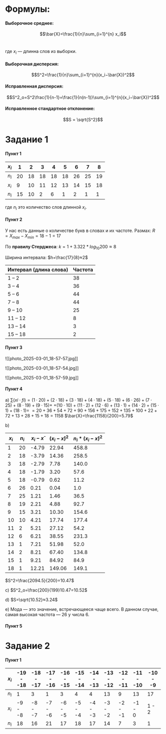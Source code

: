# Формулы:
#### **Выборочное среднее**:
$$\bar{X}=\frac{1}{n}\sum_{i=1}^{n} x_i$$​

где $x_i$ — длинна слов из выборки.

#### **Выборочная дисперсия**:
$$S^2=\frac{1}{n}\sum_{i=1}^{n}(x_i−\bar{X})^2$$

#### **Исправленная дисперсия**:
$$S^2_о=S^2\frac{1}{n-1}=\frac{1}{n(n-1)}\sum_{i=1}^{n}(x_i−\bar{X})^2$$

#### **Исправленное стандартное отклонение**:
$$S = \sqrt{S^2}$$
# Задание 1
#### Пункт 1

| $x_i$ | 1   | 2   | 3   | 4   | 5   | 6   | 7   | 8   |
| ----- | --- | --- | --- | --- | --- | --- | --- | --- |
| $n_i$ | 20  | 18  | 18  | 18  | 18  | 26  | 25  | 19  |
| $x_i$ | 9   | 10  | 11  | 12  | 13  | 14  | 15  | 18  |
| $n_i$ | 15  | 10  | 2   | 6   | 1   | 2   | 1   | 1   |
где $n_i$ это количество слов длинной $x_i$.

#### Пункт 2
У нас есть данные о количестве букв в словах и их частоте. Размах:
	$R=X_{max}⁡−X_{min}⁡=18−1=17$

По **правилу Стерджеса**:
	$k=1+3.322*log⁡_{10}200≈8$
	
Ширина интервала:
	$h=\frac{17}{8}≈2$

| Интервал (длина слова) | Частота |
| ---------------------- | ------- |
| 1 – 2                  | 38      |
| 3 – 4                  | 36      |
| 5 – 6                  | 44      |
| 7 – 8                  | 44      |
| 9 – 10                 | 25      |
| 11 – 12                | 8       |
| 13 – 14                | 3       |
| 15 – 18                | 2       |

#### Пункт 3
![[photo_2025-03-01_18-57-57.jpg]]

![[photo_2025-03-01_18-57-54.jpg]]

![[photo_2025-03-01_18-57-59.jpg]]

#### Пункт 4
a)
$∑(xi​⋅fi​)=(1⋅20)+(2⋅18)+(3⋅18)+(4⋅18)+(5⋅18)+(6⋅26)+(7⋅25)+(8⋅19)+(9⋅15)+$
$+(10⋅10)+(11⋅2)+(12⋅6)+(13⋅1)+(14⋅2)+(15⋅1)+(18⋅1)=$ $=20+36+54+72+90+156+175+152+135+100+22+72+13+28+15+18=1158$
$\bar{X}=\frac{1158}{200}=5.79$

b)

| $x_i$ | $n_i$ | $x_i - x̄$ | $(x_i - x̄)^2$ | $n_i * (x_i - x̄)^2$ |
| ----- | ----- | ---------- | -------------- | -------------------- |
| 1     | 20    | -4.79      | 22.94          | 458.8                |
| 2     | 18    | -3.79      | 14.36          | 258.5                |
| 3     | 18    | -2.79      | 7.78           | 140.0                |
| 4     | 18    | -1.79      | 3.20           | 57.6                 |
| 5     | 18    | -0.79      | 0.62           | 11.2                 |
| 6     | 26    | 0.21       | 0.04           | 1.0                  |
| 7     | 25    | 1.21       | 1.46           | 36.5                 |
| 8     | 19    | 2.21       | 4.88           | 92.7                 |
| 9     | 15    | 3.21       | 10.30          | 154.6                |
| 10    | 10    | 4.21       | 17.74          | 177.4                |
| 11    | 2     | 5.21       | 27.12          | 54.2                 |
| 12    | 6     | 6.21       | 38.55          | 231.3                |
| 13    | 1     | 7.21       | 51.98          | 52.0                 |
| 14    | 2     | 8.21       | 67.40          | 134.8                |
| 15    | 1     | 9.21       | 84.92          | 84.9                 |
| 18    | 1     | 12.21      | 149.06         | 149.1                |
$S^2=\frac{2094.5}{200}​=10.47$

с)
$S^2_o=\frac{200}{199}10.47=10.52$

d)
$S=\sqrt{10.52}≈3.24$

e)
Мода — это значение, встречающееся чаще всего. В данном случае, самая высокая частота — 26 у числа 6.

#### Пункт 5
# Задание 2
#### Пункт 1
| $x_i$ | -19<br>- <br>-18 | -18 <br>-<br>-17 | -17<br>- <br>-16 | -16<br>-<br>-15 | -15 <br>-<br>-14 | -14<br>-<br>-13 | -13<br>- <br>-12 | -12 <br>- <br>-11 | -11 <br>- <br>-10 | -10 <br>- <br>-9 |
| ----- | ---------------- | ---------------- | ---------------- | --------------- | ---------------- | --------------- | ---------------- | ----------------- | ----------------- | ---------------- |
| $n_i$ | 1                | 3                | 1                | 3               | 4                | 4               | 13               | 9                 | 13                | 17               |
| $x_i$ | -9<br>- <br>-8   | -8<br>- <br>-7   | -7<br>- <br>-6   | -6<br>- <br>-5  | -5<br>- <br>-4   | -4 <br>- <br>-3 | -3<br>-<br>-2    | -2 <br>-<br>-1    | -1<br>-<br>0      | 1 - 2            |
| $n_i$ | 18               | 16               | 21               | 17              | 18               | 17              | 14               | 7                 | 3                 | 1                |
